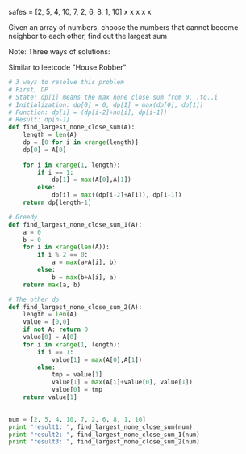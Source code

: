 safes = [2, 5, 4, 10, 7, 2, 6, 8, 1, 10] x x x x x

Given an array of numbers, choose the numbers that cannot become neighbor to each other, find out the largest sum

Note: Three ways of solutions:

Similar to leetcode "House Robber"

```python
# 3 ways to resolve this problem
# First, DP
# State: dp[i] means the max none close sum from 0...to..i
# Initialization: dp[0] = 0, dp[1] = max(dp[0], dp[1])
# Function: dp[i] = (dp[i-2]+nu[i], dp[i-1])
# Result: dp[n-1]
def find_largest_none_close_sum(A):
    length = len(A)
    dp = [0 for i in xrange(length)]
    dp[0] = A[0]
    
    for i in xrange(1, length):
        if i == 1:
            dp[1] = max(A[0],A[1])
        else:
            dp[i] = max((dp[i-2]+A[i]), dp[i-1])
    return dp[length-1]

# Greedy
def find_largest_none_close_sum_1(A):
    a = 0 
    b = 0 
    for i in xrange(len(A)):
        if i % 2 == 0:
            a = max(a+A[i], b)
        else:
            b = max(b+A[i], a)
    return max(a, b)

# The other dp
def find_largest_none_close_sum_2(A):
    length = len(A)
    value = [0,0]
    if not A: return 0
    value[0] = A[0]
    for i in xrange(1, length):
        if i == 1:
            value[1] = max(A[0],A[1])
        else:
            tmp = value[1]
            value[1] = max(A[i]+value[0], value[1])
            value[0] = tmp
    return value[1]        
                                        

num = [2, 5, 4, 10, 7, 2, 6, 8, 1, 10]
print "result1: ", find_largest_none_close_sum(num)
print "result2: ", find_largest_none_close_sum_1(num)
print "result3: ", find_largest_none_close_sum_2(num)                                        

```
